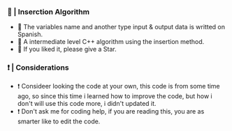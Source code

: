 ### 🚀 | Inserction Algorithm
- 💬 The variables name and another type input & output data is writted on Spanish.
- 🧾 A intermediate level C++ algorithm using the insertion method.
- 💝 If you liked it, please give a Star.

### ❗️ | Considerations
- ❗️ Consideer looking the code at your own, this code is from some time ago, so since this time i learned how to improve the code, but how i don't will use this code more, i didn't updated it.
- ❗️ Don't ask me for coding help, if you are reading this, you are as smarter like to edit the code.
